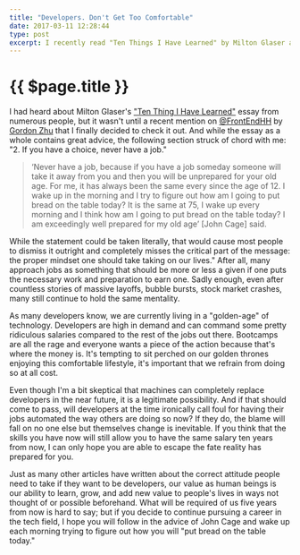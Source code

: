 ```yaml
---
title: "Developers. Don't Get Too Comfortable"
date: 2017-03-11 12:28:44
type: post
excerpt: I recently read "Ten Things I Have Learned" by Milton Glaser and was struck by the notion of the idea of "never having a job."
---
```


# {{ $page.title }}

I had heard about Milton Glaser's ["Ten Thing I Have Learned"](https://www.miltonglaser.com/files/Essays-10things-8400.pdf) essay from numerous people, but it wasn't until a recent mention on [@FrontEndHH](https://twitter.com/frontendhh) by [Gordon Zhu](https://twitter.com/gordon_zhu) that I finally decided to check it out. And while the essay as a whole contains great advice, the following section struck of chord with me: "2. If you have a choice, never have a job."

> ‘Never have a job, because if you have a job someday someone will take it away from you and then you will be unprepared for your old age. For me, it has always been the same every since the age of 12. I wake up in the morning and I try to figure out how am I going to put bread on the table today? It is the same at 75, I wake up every morning and I think how am I going to put bread on the table today? I am exceedingly well prepared for my old age’ [John Cage] said.

While the statement could be taken literally, that would cause most people to dismiss it outright and completely misses the critical part of the message: the proper mindset one should take taking on our lives." After all, many approach jobs as something that should be more or less a given if one puts the necessary work and preparation to earn one. Sadly enough, even after countless stories of massive layoffs, bubble bursts, stock market crashes, many still continue to hold the same mentality.

As many developers know, we are currently living in a "golden-age" of technology. Developers are high in demand and can command some pretty ridiculous salaries compared to the rest of the jobs out there. Bootcamps are all the rage and everyone wants a piece of the action because that's where the money is. It's tempting to sit perched on our golden thrones enjoying this comfortable lifestyle, it's important that we refrain from doing so at all cost.

Even though I'm a bit skeptical that machines can completely replace developers in the near future, it is a legitimate possibility. And if that should come to pass, will developers at the time ironically call foul for having their jobs automated the way others are doing so now? If they do, the blame will fall on no one else but themselves change is inevitable. If you think that the skills you have now will still allow you to have the same salary ten years from now, I can only hope you are able to escape the fate reality has prepared for you.

Just as many other articles have written about the correct attitude people need to take if they want to be developers, our value as human beings is our ability to learn, grow, and add new value to people's lives in ways not thought of or possible beforehand. What will be required of us five years from now is hard to say; but if you decide to continue pursuing a career in the tech field, I hope you will follow in the advice of John Cage and wake up each morning trying to figure out how you will "put bread on the table today."
